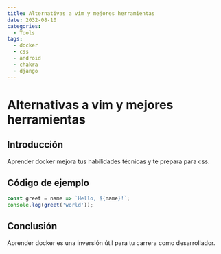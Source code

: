 ```yaml
---
title: Alternativas a vim y mejores herramientas
date: 2032-08-10
categories:
  - Tools
tags:
  - docker
  - css
  - android
  - chakra
  - django
---
```


# Alternativas a vim y mejores herramientas

## Introducción

Aprender docker mejora tus habilidades técnicas y te prepara para css.

## Código de ejemplo

```javascript
const greet = name => `Hello, ${name}!`;
console.log(greet('world'));
```

## Conclusión

Aprender docker es una inversión útil para tu carrera como desarrollador.